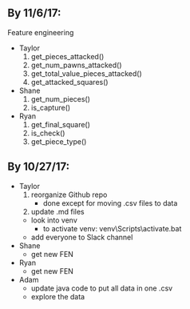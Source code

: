 ## By 11/6/17:
Feature engineering
- Taylor
    1. get_pieces_attacked()
    1. get_num_pawns_attacked()
    1. get_total_value_pieces_attacked()
    1. get_attacked_squares()
- Shane
    1. get_num_pieces()
    1. is_capture()
- Ryan
    1. get_final_square()
    1. is_check()
    1. get_piece_type()
## By 10/27/17:
- Taylor
    1. reorganize Github repo
        - done except for moving .csv files to data
    1. update .md files
    * look into venv
        - to activate venv: venv\Scripts\activate.bat
    * add everyone to Slack channel
- Shane
    - get new FEN
- Ryan
    - get new FEN
- Adam
    - update java code to put all data in one .csv
    - explore the data
